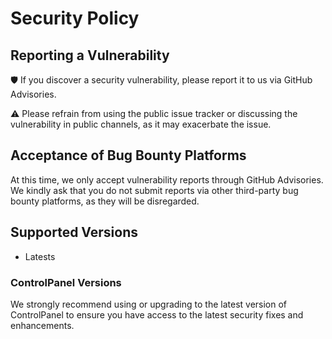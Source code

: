 # Security Policy

## Reporting a Vulnerability

🛡️ If you discover a security vulnerability, please report it to us via GitHub Advisories.

⚠️ Please refrain from using the public issue tracker or discussing the vulnerability in public channels, as it may exacerbate the issue.

## Acceptance of Bug Bounty Platforms

At this time, we only accept vulnerability reports through GitHub Advisories. We kindly ask that you do not submit reports via other third-party bug bounty platforms, as they will be disregarded.

## Supported Versions

- Latests

### ControlPanel Versions

We strongly recommend using or upgrading to the latest version of ControlPanel to ensure you have access to the latest security fixes and enhancements.
